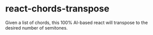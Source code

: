 # react-chords-transpose
Given a list of chords, this 100% AI-based react will transpose to the desired number of semitones.
